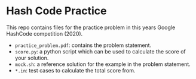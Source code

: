 
# Hash Code Practice

This repo contains files for the practice problem in this years Google HashCode
competition (2020).

- `practice_problem.pdf`: contains the problem statement.
- `score.py`: a python script which can be used to calculate the score of your
  solution.
- `mock.sh`: a reference solution for the example in the problem statement.
- `*.in`: test cases to calculate the total score from.

